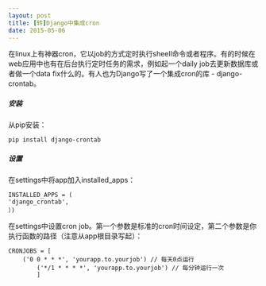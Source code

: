 ```yaml
---
layout: post
title: [转]Django中集成cron
date: 2015-05-06
---
```


在linux上有神器cron，它以job的方式定时执行sheell命令或者程序。有的时候在web应用中也有在后台执行定时任务的需求，例如起一个daily job去更新数据库或者做一个data fix什么的。有人也为Django写了一个集成cron的库 - django-crontab。

##### 安装

从pip安装：

    pip install django-crontab

##### 设置

在settings中将app加入installed_apps：

    INSTALLED_APPS = (
    'django_crontab',
    ）)

在settings中设置cron job。第一个参数是标准的cron时间设定，第二个参数是你执行函数的路径（注意从app根目录写起）：

    CRONJOBS = [
        ('0 0 * * *', 'yourapp.to.yourjob') // 每天0点运行
            ('*/1 * * * *', 'yourapp.to.yourjob') // 每分钟运行一次
            ]



